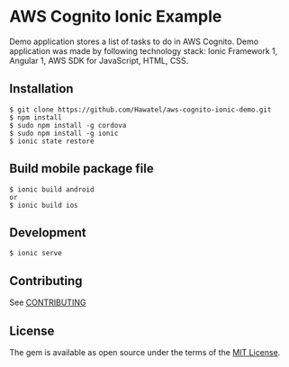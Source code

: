# AWS Cognito Ionic Example

Demo application stores a list of tasks to do in AWS Cognito. Demo application was made by following technology stack: Ionic Framework 1, Angular 1, AWS SDK for JavaScript, HTML, CSS.

## Installation
```
$ git clone https://github.com/Hawatel/aws-cognito-ionic-demo.git
$ npm install
$ sudo npm install -g cordova
$ sudo npm install -g ionic
$ ionic state restore
```

## Build mobile package file
```
$ ionic build android
or
$ ionic build ios
```

## Development
```
$ ionic serve
```

## Contributing

See [CONTRIBUTING](CONTRIBUTING.md)


## License

The gem is available as open source under the terms of the [MIT License](http://opensource.org/licenses/MIT).
